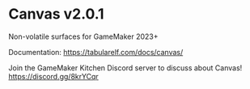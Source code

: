 # Canvas v2.0.1
Non-volatile surfaces for GameMaker 2023+

Documentation: https://tabularelf.com/docs/canvas/

Join the GameMaker Kitchen Discord server to discuss about Canvas! https://discord.gg/8krYCqr
